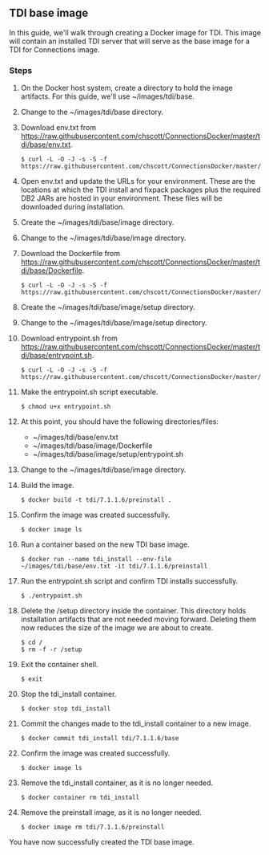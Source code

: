 ## TDI base image

In this guide, we'll walk through creating a Docker image for TDI. This image will contain an installed TDI server that will 
serve as the base image for a TDI for Connections image.

### Steps

1. On the Docker host system, create a directory to hold the image artifacts. For this guide, we'll use ~/images/tdi/base.

2. Change to the ~/images/tdi/base directory.

3. Download env.txt from https://raw.githubusercontent.com/chscott/ConnectionsDocker/master/tdi/base/env.txt.
   
   ```
   $ curl -L -O -J -s -S -f https://raw.githubusercontent.com/chscott/ConnectionsDocker/master/tdi/base/env.txt
   ```
   
4. Open env.txt and update the URLs for your environment. These are the locations at which the TDI install and fixpack
   packages plus the required DB2 JARs are hosted in your environment. These files will be downloaded during installation.
   
5. Create the ~/images/tdi/base/image directory.

6. Change to the ~/images/tdi/base/image directory.

7. Download the Dockerfile from https://raw.githubusercontent.com/chscott/ConnectionsDocker/master/tdi/base/Dockerfile. 

   ```
   $ curl -L -O -J -s -S -f https://raw.githubusercontent.com/chscott/ConnectionsDocker/master/tdi/base/Dockerfile
   ```
   
8. Create the ~/images/tdi/base/image/setup directory.
   
9. Change to the ~/images/tdi/base/image/setup directory.

10. Download entrypoint.sh from https://raw.githubusercontent.com/chscott/ConnectionsDocker/master/tdi/base/entrypoint.sh.

    ```
    $ curl -L -O -J -s -S -f https://raw.githubusercontent.com/chscott/ConnectionsDocker/master/tdi/base/entrypoint.sh
    ```

11. Make the entrypoint.sh script executable.

    ```
    $ chmod u+x entrypoint.sh
    ```
   
12. At this point, you should have the following directories/files:

    - ~/images/tdi/base/env.txt
    - ~/images/tdi/base/image/Dockerfile
    - ~/images/tdi/base/image/setup/entrypoint.sh
   
13. Change to the ~/images/tdi/base/image directory.

14. Build the image.

    ```
    $ docker build -t tdi/7.1.1.6/preinstall .
    ```
    
15. Confirm the image was created successfully.

    ```
    $ docker image ls
    ```
    
16. Run a container based on the new TDI base image.

    ```
    $ docker run --name tdi_install --env-file ~/images/tdi/base/env.txt -it tdi/7.1.1.6/preinstall
    ```
    
17. Run the entrypoint.sh script and confirm TDI installs successfully.

    ```
    $ ./entrypoint.sh
    ```
        
18. Delete the /setup directory inside the container. This directory holds installation artifacts that are not needed moving
    forward. Deleting them now reduces the size of the image we are about to create.
    
    ```
    $ cd /
    $ rm -f -r /setup
    ```
    
19. Exit the container shell.

    ```
    $ exit
    ```
 
20. Stop the tdi_install container.

    ```
    $ docker stop tdi_install
    ```
    
21. Commit the changes made to the tdi_install container to a new image.

    ```
    $ docker commit tdi_install tdi/7.1.1.6/base
    ```
    
22. Confirm the image was created successfully.

    ```
    $ docker image ls
    ```
    
23. Remove the tdi_install container, as it is no longer needed.

    ```
    $ docker container rm tdi_install
    ```
    
24. Remove the preinstall image, as it is no longer needed.

    ```
    $ docker image rm tdi/7.1.1.6/preinstall
    ```
    
You have now successfully created the TDI base image.